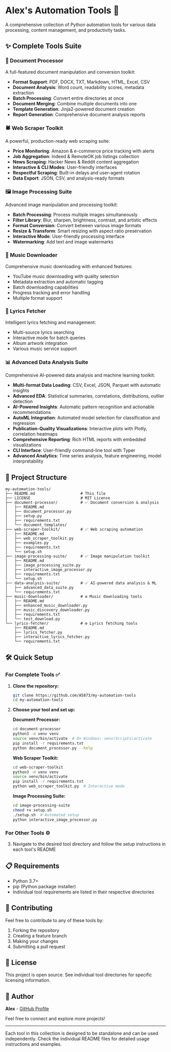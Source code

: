 # Alex's Automation Tools 🚀

A comprehensive collection of Python automation tools for various data processing, content management, and productivity tasks.

## ✨ Complete Tools Suite

### 📄 Document Processor
A full-featured document manipulation and conversion toolkit:
- **Format Support**: PDF, DOCX, TXT, Markdown, HTML, Excel, CSV
- **Document Analysis**: Word count, readability scores, metadata extraction
- **Batch Processing**: Convert entire directories at once
- **Document Merging**: Combine multiple documents into one
- **Template Generation**: Jinja2-powered document creation
- **Report Generation**: Comprehensive document analysis reports

### 🕷️ Web Scraper Toolkit 
A powerful, production-ready web scraping suite:
- **Price Monitoring**: Amazon & e-commerce price tracking with alerts
- **Job Aggregation**: Indeed & RemoteOK job listings collection
- **News Scraping**: Hacker News & Reddit content aggregation
- **Interactive & CLI Modes**: User-friendly interfaces
- **Respectful Scraping**: Built-in delays and user-agent rotation
- **Data Export**: JSON, CSV, and analysis-ready formats

### 🖼️ Image Processing Suite
Advanced image manipulation and processing toolkit:
- **Batch Processing**: Process multiple images simultaneously
- **Filter Library**: Blur, sharpen, brightness, contrast, and artistic effects
- **Format Conversion**: Convert between various image formats
- **Resize & Transform**: Smart resizing with aspect ratio preservation
- **Interactive Mode**: User-friendly processing interface
- **Watermarking**: Add text and image watermarks

### 🎵 Music Downloader
Comprehensive music downloading with enhanced features:
- YouTube music downloading with quality selection
- Metadata extraction and automatic tagging
- Batch downloading capabilities
- Progress tracking and error handling
- Multiple format support

### 📝 Lyrics Fetcher
Intelligent lyrics fetching and management:
- Multi-source lyrics searching
- Interactive mode for batch queries
- Album artwork integration
- Various music service support

### 📊 Advanced Data Analysis Suite
Comprehensive AI-powered data analysis and machine learning toolkit:
- **Multi-format Data Loading**: CSV, Excel, JSON, Parquet with automatic insights
- **Advanced EDA**: Statistical summaries, correlations, distributions, outlier detection
- **AI-Powered Insights**: Automatic pattern recognition and actionable recommendations
- **AutoML Integration**: Automated model selection for classification and regression
- **Publication-Quality Visualizations**: Interactive plots with Plotly, correlation heatmaps
- **Comprehensive Reporting**: Rich HTML reports with embedded visualizations
- **CLI Interface**: User-friendly command-line tool with Typer
- **Advanced Analytics**: Time series analysis, feature engineering, model interpretability

## 📁 Project Structure

```
my-automation-tools/
├── README.md                    # This file
├── LICENSE                      # MIT License
├── document-processor/          # ✅ Document conversion & analysis
│   ├── README.md
│   ├── document_processor.py
│   ├── setup.py
│   ├── requirements.txt
│   └── document_templates/
├── web-scraper-toolkit/         # ✅ Web scraping automation
│   ├── README.md
│   ├── web_scraper_toolkit.py
│   ├── examples.py
│   ├── requirements.txt
│   └── setup.sh
├── image-processing-suite/      # ✅ Image manipulation toolkit
│   ├── README.md
│   ├── image_processing_suite.py
│   ├── interactive_image_processor.py
│   ├── requirements.txt
│   └── setup.sh
├── data-analysis-suite/         # ✅ AI-powered data analysis & ML
│   ├── advanced_data_suite.py
│   └── requirements.txt
├── music-downloader/            # ⚙️ Music downloading tools
│   ├── README.md
│   ├── enhanced_music_downloader.py
│   ├── music_discovery_downloader.py
│   ├── requirements.txt
│   └── test_download.py
└── lyrics-fetcher/              # ⚙️ Lyrics fetching tools
    ├── README.md
    ├── lyrics_fetcher.py
    ├── interactive_lyrics_fetcher.py
    └── requirements.txt
```

## 🛠️ Quick Setup

### For Complete Tools ✅

1. **Clone the repository:**
   ```bash
   git clone https://github.com/A5873/my-automation-tools
   cd my-automation-tools
   ```

2. **Choose your tool and set up:**

   **Document Processor:**
   ```bash
   cd document-processor
   python3 -m venv venv
   source venv/bin/activate  # On Windows: venv\Scripts\activate
   pip install -r requirements.txt
   python document_processor.py --help
   ```

   **Web Scraper Toolkit:**
   ```bash
   cd web-scraper-toolkit
   python3 -m venv venv
   source venv/bin/activate
   pip install -r requirements.txt
   python web_scraper_toolkit.py  # Interactive mode
   ```

   **Image Processing Suite:**
   ```bash
   cd image-processing-suite
   chmod +x setup.sh
   ./setup.sh  # Automated setup
   python interactive_image_processor.py
   ```

### For Other Tools ⚙️

3. Navigate to the desired tool directory and follow the setup instructions in each tool's README

## 📋 Requirements

- Python 3.7+
- pip (Python package installer)
- Individual tool requirements are listed in their respective directories

## 🤝 Contributing

Feel free to contribute to any of these tools by:
1. Forking the repository
2. Creating a feature branch
3. Making your changes
4. Submitting a pull request

## 📄 License

This project is open source. See individual tool directories for specific licensing information.

## 👤 Author

**Alex** - [GitHub Profile](https://github.com/A5873) 

Feel free to connect and explore more projects!

---

Each tool in this collection is designed to be standalone and can be used independently. Check the individual README files for detailed usage instructions and examples.
